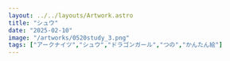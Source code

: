 ```yaml
---
layout: ../../layouts/Artwork.astro
title: "シュウ"
date: "2025-02-10"
image: "/artworks/0520study_3.png"
tags: ["アークナイツ","シュウ","ドラゴンガール","つの","かんたん絵"]
---
```


